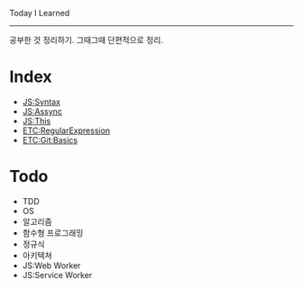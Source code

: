 <!--https://github.com/EatNug/TIL/blob/master/-->

Today I Learned
___

공부한 것 정리하기. 그때그때 단편적으로 정리.

# Index

- [JS:Syntax](https://github.com/EatNug/TIL/blob/master/JS:Syntax.md)
- [JS:Assync](https://github.com/EatNug/TIL/blob/master/JS:Async.md)
- [JS:This](https://github.com/EatNug/TIL/blob/master/JS:This.md)
- [ETC:RegularExpression](https://github.com/EatNug/TIL/blob/master/ETC:RegularExpression.md)
- [ETC:Git:Basics](https://github.com/EatNug/TIL/blob/master/ETC:Git:Basics.md)
# Todo

- TDD
- OS
- 알고리즘
- 함수형 프로그래밍
- 정규식
- 아키텍쳐
- JS:Web Worker
- JS:Service Worker
